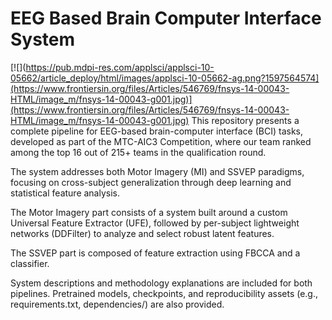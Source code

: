 ﻿# EEG Based Brain Computer Interface System
[![](https://pub.mdpi-res.com/applsci/applsci-10-05662/article_deploy/html/images/applsci-10-05662-ag.png?1597564574](https://www.frontiersin.org/files/Articles/546769/fnsys-14-00043-HTML/image_m/fnsys-14-00043-g001.jpg)](https://www.frontiersin.org/files/Articles/546769/fnsys-14-00043-HTML/image_m/fnsys-14-00043-g001.jpg)
This repository presents a complete pipeline for EEG-based brain-computer interface (BCI) tasks, developed as part of the MTC-AIC3 Competition, where our team ranked among the top 16 out of 215+ teams in the qualification round.

The system addresses both Motor Imagery (MI) and SSVEP paradigms, focusing on cross-subject generalization through deep learning and statistical feature analysis.

The Motor Imagery part consists of a system built around a custom Universal Feature Extractor (UFE), followed by per-subject lightweight networks (DDFilter) to analyze and select robust latent features.

The SSVEP part is composed of feature extraction using FBCCA and a classifier.

System descriptions and methodology explanations are included for both pipelines. Pretrained models, checkpoints, and reproducibility assets (e.g., requirements.txt, dependencies/) are also provided.

